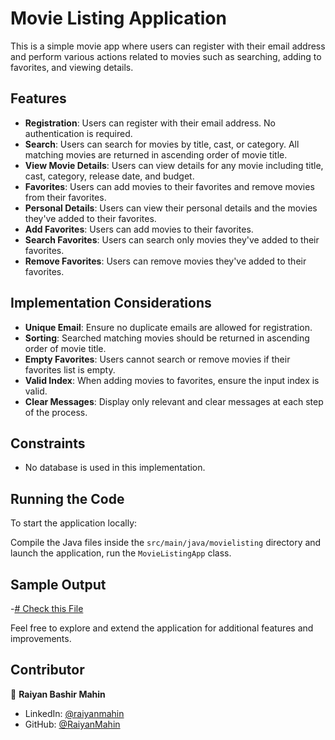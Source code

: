 # Movie Listing Application

This is a simple movie app where users can register with their email address and perform various actions related to movies such as searching, adding to favorites, and viewing details.

## Features

- **Registration**: Users can register with their email address. No authentication is required.
- **Search**: Users can search for movies by title, cast, or category. All matching movies are returned in ascending order of movie title.
- **View Movie Details**: Users can view details for any movie including title, cast, category, release date, and budget.
- **Favorites**: Users can add movies to their favorites and remove movies from their favorites.
- **Personal Details**: Users can view their personal details and the movies they've added to their favorites.
- **Add Favorites**: Users can add movies to their favorites.
- **Search Favorites**: Users can search only movies they've added to their favorites.
- **Remove Favorites**: Users can remove movies they've added to their favorites.

## Implementation Considerations

- **Unique Email**: Ensure no duplicate emails are allowed for registration.
- **Sorting**: Searched matching movies should be returned in ascending order of movie title.
- **Empty Favorites**: Users cannot search or remove movies if their favorites list is empty.
- **Valid Index**: When adding movies to favorites, ensure the input index is valid.
- **Clear Messages**: Display only relevant and clear messages at each step of the process.

## Constraints

- No database is used in this implementation.

## Running the Code

To start the application locally:

Compile the Java files inside the `src/main/java/movielisting` directory and launch the application, run the `MovieListingApp` class.

## Sample Output

-[# Check this File](https://github.com/RaiyanMahin/WSD-Coding-Challenge/blob/main/Sample%20Output.pdf)

Feel free to explore and extend the application for additional features and improvements.


## Contributor

👤 **Raiyan Bashir Mahin**

* LinkedIn: [@raiyanmahin](https://www.linkedin.com/in/raiyanmahin/)
* GitHub: [@RaiyanMahin](https://github.com/RaiyanMahin)


